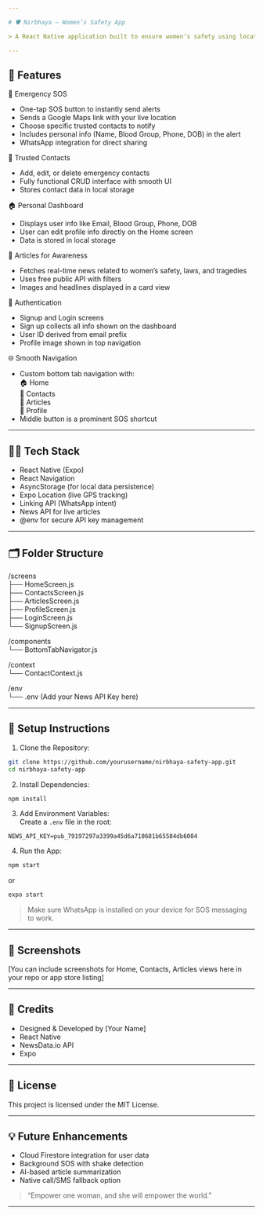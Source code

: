 ```yaml
---

# 🛡️ Nirbhaya – Women’s Safety App

> A React Native application built to ensure women’s safety using location-based SOS alerts, trusted contact management, news updates, and personal dashboard – all wrapped in a clean, modern UI.

---
```


## 📲 Features

🚨 Emergency SOS  
- One-tap SOS button to instantly send alerts  
- Sends a Google Maps link with your live location  
- Choose specific trusted contacts to notify  
- Includes personal info (Name, Blood Group, Phone, DOB) in the alert  
- WhatsApp integration for direct sharing  

📇 Trusted Contacts  
- Add, edit, or delete emergency contacts  
- Fully functional CRUD interface with smooth UI  
- Stores contact data in local storage  

🏠 Personal Dashboard  
- Displays user info like Email, Blood Group, Phone, DOB  
- User can edit profile info directly on the Home screen  
- Data is stored in local storage  

📰 Articles for Awareness  
- Fetches real-time news related to women’s safety, laws, and tragedies  
- Uses free public API with filters  
- Images and headlines displayed in a card view  

👤 Authentication  
- Signup and Login screens  
- Sign up collects all info shown on the dashboard  
- User ID derived from email prefix  
- Profile image shown in top navigation  

🌐 Smooth Navigation  
- Custom bottom tab navigation with:  
  🏠 Home  
  📇 Contacts  
  📰 Articles  
  👤 Profile  
- Middle button is a prominent SOS shortcut  

---

## 🧑‍💻 Tech Stack

- React Native (Expo)  
- React Navigation  
- AsyncStorage (for local data persistence)  
- Expo Location (live GPS tracking)  
- Linking API (WhatsApp intent)  
- News API for live articles  
- @env for secure API key management  

---

## 🗂️ Folder Structure

/screens  
├── HomeScreen.js  
├── ContactsScreen.js  
├── ArticlesScreen.js  
├── ProfileScreen.js  
├── LoginScreen.js  
└── SignupScreen.js  

/components  
└── BottomTabNavigator.js  

/context  
└── ContactContext.js  

/env  
└── .env (Add your News API Key here)  

---

## 🔐 Setup Instructions

1. Clone the Repository:
```bash
git clone https://github.com/yourusername/nirbhaya-safety-app.git
cd nirbhaya-safety-app
```

2. Install Dependencies:
```bash
npm install
```

3. Add Environment Variables:  
Create a `.env` file in the root:
```
NEWS_API_KEY=pub_79197297a3399a45d6a710681b65584db6084
```

4. Run the App:
```bash
npm start
```
or
```bash
expo start
```

> Make sure WhatsApp is installed on your device for SOS messaging to work.

---

## 📸 Screenshots

[You can include screenshots for Home, Contacts, Articles views here in your repo or app store listing]

---

## 🙌 Credits

- Designed & Developed by [Your Name]  
- React Native  
- NewsData.io API  
- Expo  

---

## 📃 License

This project is licensed under the MIT License.

---

## 💡 Future Enhancements

- Cloud Firestore integration for user data  
- Background SOS with shake detection  
- AI-based article summarization  
- Native call/SMS fallback option  

> “Empower one woman, and she will empower the world.”

---